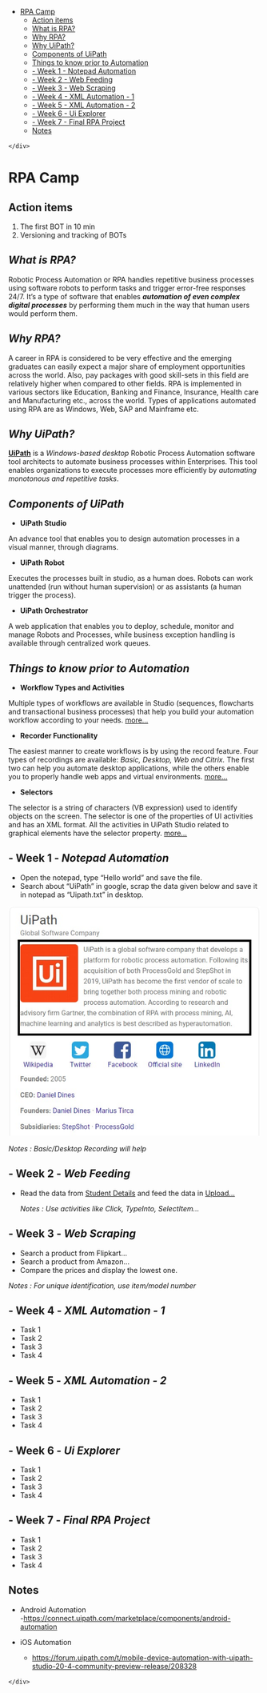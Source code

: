<!DOCTYPE html>
<html>

<head>
  <meta charset="utf-8">
  <meta name="viewport" content="width=device-width, initial-scale=1.0">
  <title>RPA Camp</title>
  <link rel="stylesheet" href="https://stackedit.io/style.css" />
</head>

<body class="stackedit">
  <div class="stackedit__left">
    <div class="stackedit__toc">
      
<ul>
<li><a href="#rpa-camp">RPA Camp</a>
<ul>
<li><a href="#action-items">Action items</a></li>
<li><a href="#what-is-rpa">What is RPA?</a></li>
<li><a href="#why-rpa">Why RPA?</a></li>
<li><a href="#why-uipath">Why UiPath?</a></li>
<li><a href="#components-of-uipath">Components of UiPath</a></li>
<li><a href="#things-to-know-prior-to-automation">Things to know prior to Automation</a></li>
<li><a href="#week-1-----notepad-automation">-   Week 1  -  Notepad Automation</a></li>
<li><a href="#week-2-----web-feeding">-   Week 2  -  Web Feeding</a></li>
<li><a href="#week-3-----web-scraping">-   Week 3  -  Web Scraping</a></li>
<li><a href="#week-4-----xml-automation---1">-   Week 4  -  XML Automation - 1</a></li>
<li><a href="#week-5-----xml-automation---2">-   Week 5  -  XML Automation - 2</a></li>
<li><a href="#week-6-----ui-explorer">-   Week 6  -  Ui Explorer</a></li>
<li><a href="#week-7-----final-rpa-project">-   Week 7  -  Final RPA Project</a></li>
<li><a href="#notes">Notes</a></li>
</ul>
</li>
</ul>

    </div>
  </div>
  <div class="stackedit__right">
    <div class="stackedit__html">
      <h1 id="rpa-camp">RPA Camp</h1>
<h2 id="action-items">Action items</h2>
<ol>
<li>The first BOT in 10 min</li>
<li>Versioning and tracking of BOTs</li>
</ol>
<h2 id="what-is-rpa"><em>What is RPA?</em></h2>
<p>Robotic Process Automation or RPA handles repetitive business processes using software robots to perform tasks and trigger error-free responses 24/7. It’s a type of software that enables  <em><strong>automation of even complex digital processes</strong></em>  by performing them much in the way that human users would perform them.</p>
<h2 id="why-rpa"><em>Why RPA?</em></h2>
<p>A career in RPA is considered to be very effective and the emerging graduates can easily expect a major share of employment opportunities across the world. Also, pay packages with good skill-sets in this field are relatively higher when compared to other fields. RPA is implemented in various sectors like Education, Banking and Finance, Insurance, Health care and Manufacturing etc., across the world. Types of applications automated using RPA are as Windows, Web, SAP and Mainframe etc.</p>
<h2 id="why-uipath"><em>Why UiPath?</em></h2>
<p><strong><a href="https://www.uipath.com/">UiPath</a></strong>  is a  <em>Windows-based desktop</em>  Robotic Process Automation software tool architects to automate business processes within Enterprises. This tool enables organizations to execute processes more efficiently by  <em>automating monotonous and repetitive tasks</em>.</p>
<h2 id="components-of-uipath"><em>Components of UiPath</em></h2>
<ul>
<li><strong>UiPath Studio</strong></li>
</ul>
<p>An advance tool that enables you to design automation processes in a visual manner, through diagrams.</p>
<ul>
<li><strong>UiPath Robot</strong></li>
</ul>
<p>Executes the processes built in studio, as a human does. Robots can work unattended (run without human supervision) or as assistants (a human trigger the process).</p>
<ul>
<li><strong>UiPath Orchestrator</strong></li>
</ul>
<p>A web application that enables you to deploy, schedule, monitor and manage Robots and Processes, while business exception handling is available through centralized work queues.</p>
<h2 id="things-to-know-prior-to-automation"><em>Things to know prior to Automation</em></h2>
<ul>
<li><strong>Workflow Types and Activities</strong></li>
</ul>
<p>Multiple types of workflows are available in Studio (sequences, flowcharts and transactional business processes) that help you build your automation workflow according to your needs.  <a href="https://docs.uipath.com/activities/docs/workflow-system">more…</a></p>
<ul>
<li><strong>Recorder Functionality</strong></li>
</ul>
<p>The easiest manner to create workflows is by using the record feature. Four types of recordings are available:  <em>Basic, Desktop, Web and Citrix.</em>  The first two can help you automate desktop applications, while the others enable you to properly handle web apps and virtual environments.  <a href="https://www.uipath.com/developers/video-tutorials/recording">more…</a></p>
<ul>
<li><strong>Selectors</strong></li>
</ul>
<p>The selector is a string of characters (VB expression) used to identify objects on the screen. The selector is one of the properties of UI activities and has an XML format. All the activities in UiPath Studio related to graphical elements have the selector property.  <a href="https://docs.uipath.com/studio/docs/about-selectors">more…</a></p>
<h2 id="week-1-----notepad-automation">-   <strong>Week 1</strong>  -  <em>Notepad Automation</em></h2>
<ul>
<li>Open the notepad, type “Hello world” and save the file.</li>
<li>Search about “UiPath” in google, scrap the data given below and save it in notepad as “Uipath.txt” in desktop.</li>
</ul>
<p><img src="https://raw.githubusercontent.com/Pavithratrdev/RPATraining/master/About%20UiPath.jpeg" alt="About UiPath"></p>
<p><em>Notes : Basic/Desktop Recording will help</em></p>
<h2 id="week-2-----web-feeding">-   <strong>Week 2</strong>  -  <em>Web Feeding</em></h2>
<ul>
<li>
<p>Read the data from  <a href="https://pavithratrdev.github.io/RPATraining/Web_Details.xlsx">Student Details</a>  and feed the data in  <a href="https://rb.gy/fgwfmc">Upload…</a></p>
<p><em>Notes : Use activities like Click, TypeInto, SelectItem…</em></p>
</li>
</ul>
<h2 id="week-3-----web-scraping">-   <strong>Week 3</strong>  -  <em>Web Scraping</em></h2>
<ul>
<li>Search a product from Flipkart…</li>
<li>Search a product from Amazon…</li>
<li>Compare the prices and display the lowest one.</li>
</ul>
<p><em>Notes : For unique identification, use item/model number</em></p>
<h2 id="week-4-----xml-automation---1">-   <strong>Week 4</strong>  -  <em>XML Automation - 1</em></h2>
<ul>
<li>Task 1</li>
<li>Task 2</li>
<li>Task 3</li>
<li>Task 4</li>
</ul>
<h2 id="week-5-----xml-automation---2">-   <strong>Week 5</strong>  -  <em>XML Automation - 2</em></h2>
<ul>
<li>Task 1</li>
<li>Task 2</li>
<li>Task 3</li>
<li>Task 4</li>
</ul>
<h2 id="week-6-----ui-explorer">-   <strong>Week 6</strong>  -  <em>Ui Explorer</em></h2>
<ul>
<li>Task 1</li>
<li>Task 2</li>
<li>Task 3</li>
<li>Task 4</li>
</ul>
<h2 id="week-7-----final-rpa-project">-   <strong>Week 7</strong>  -  <em>Final RPA Project</em></h2>
<ul>
<li>Task 1</li>
<li>Task 2</li>
<li>Task 3</li>
<li>Task 4</li>
</ul>
<h2 id="notes">Notes</h2>
<ul>
<li>
<p>Android Automation<br>
-<a href="https://connect.uipath.com/marketplace/components/android-automation">https://connect.uipath.com/marketplace/components/android-automation</a></p>
</li>
<li>
<p>iOS Automation</p>
<ul>
<li><a href="https://forum.uipath.com/t/mobile-device-automation-with-uipath-studio-20-4-community-preview-release/208328">https://forum.uipath.com/t/mobile-device-automation-with-uipath-studio-20-4-community-preview-release/208328</a></li>
</ul>
</li>
</ul>

    </div>
  </div>
</body>

</html>
